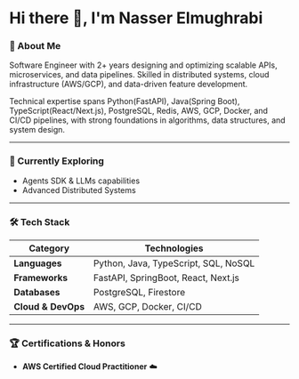 # Hi there 👋, I'm Nasser Elmughrabi

### 🚀 About Me
Software Engineer with 2+ years designing and optimizing scalable APIs, microservices, and data pipelines. Skilled in distributed systems, cloud infrastructure (AWS/GCP), and data-driven feature development.

Technical expertise spans Python(FastAPI), Java(Spring Boot), TypeScript(React/Next.js), PostgreSQL, Redis, AWS, GCP, Docker, and CI/CD pipelines, with strong foundations in algorithms, data structures, and system design.

---

### 🌱 Currently Exploring
- Agents SDK & LLMs capabilities
- Advanced Distributed Systems


---

### 🛠️ Tech Stack

| Category | Technologies |
|-----------|---------------|
| **Languages** | Python, Java, TypeScript, SQL, NoSQL |
| **Frameworks** | FastAPI, SpringBoot, React, Next.js |
| **Databases** | PostgreSQL, Firestore |
| **Cloud & DevOps** | AWS, GCP, Docker, CI/CD

---

### 🏆 Certifications & Honors

- **AWS Certified Cloud Practitioner** ☁️  
